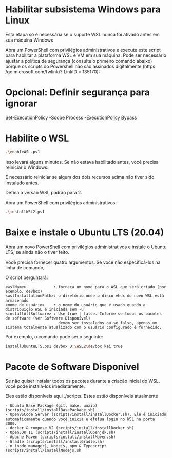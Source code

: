 # Habilitar subsistema Windows para Linux

Esta etapa só é necessária se o suporte WSL nunca foi ativado antes em sua máquina Windows

Abra um PowerShell com privilégios administrativos e execute este script para habilitar a plataforma WSL e VM em sua máquina. 
Pode ser necessário ajustar a política de segurança (consulte o primeiro comando abaixo) 
porque os scripts do Powershell não são assinados digitalmente (https: /go.microsoft.com/fwlink/? LinkID = 135170):

# Opcional: Definir segurança para ignorar

Set-ExecutionPolicy -Scope Process -ExecutionPolicy Bypass

# Habilite o WSL
```sh
.\enableWSL.ps1
```
Isso levará alguns minutos. Se não estava habilitado antes, você precisa reiniciar o Windows.

É necessário reiniciar se algum dos dois recursos acima não tiver sido instalado antes.

Defina a versão WSL padrão para 2. 

Abra um PowerShell com privilégios administrativos:
```sh
.\installWSL2.ps1
```
# Baixe e instale o Ubuntu LTS (20.04)

Abra um novo PowerShell com privilégios administrativos e instale o Ubuntu LTS, se ainda não o tiver feito. 

Você precisa fornecer quatro argumentos. Se você não especificá-los na linha de comando, 

O script perguntará:
```
<wslName>            : forneça um nome para o WSL que será criado (por exemplo, devbox)
<wslInstallationPath>: o diretório onde o disco vhdx do novo WSL está armazenado
<nome de usuário>    : o nome do usuário que é usado quando a distribuição WSL é iniciada sem -u
<installAllSoftware> : Use true | false. Informe se todos os pacotes de software (ver Software Disponível) 
                       devem ser instalados ou se falso, apenas um sistema totalmente atualizado com o usuário configurado é fornecido. 
```
Por exemplo, o comando pode ser o seguinte:
```sh
installUbuntuLTS.ps1 devbox D:\WSL2\devbox kai true
```
# Pacote de Software Disponível

Se não quiser instalar todos os pacotes durante a criação inicial do WSL, você pode instalá-los imediatamente. 

Eles estão disponíveis aqui ./scripts. Estes estão disponíveis atualmente
```
- Ubuntu Base Package (git, make, unzip) (scripts/install/installBasePackage.sh)
- OpenVSCode Server (scripts/install/installDocker.sh). Ele é iniciado automaticamente quando você inicia e efetua login no WSL na porta 3000.
- docker & compose V2 (scripts/install/installDocker.sh)
- OpenJDK 11 (scripts/install/installOpenjdk.sh)
- Apache Maven (scripts/install/installMaven.sh)
- Gradle (scripts/install/installGradle.sh)
- n (node manager), Nodejs, npm & Typescript (scripts/install/installNodejs.sh
```				   
